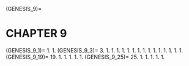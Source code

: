 (GENESIS_9)=
# CHAPTER 9

(GENESIS_9_1)=
1.
1.
(GENESIS_9_3)=
3.
1.
1.
1.
1.
1.
1.
1.
1.
1.
1.
1.
1.
1.
1.
1.
(GENESIS_9_19)=
19.
1.
1.
1.
1.
1.
(GENESIS_9_25)=
25.
1.
1.
1.
1.
1.